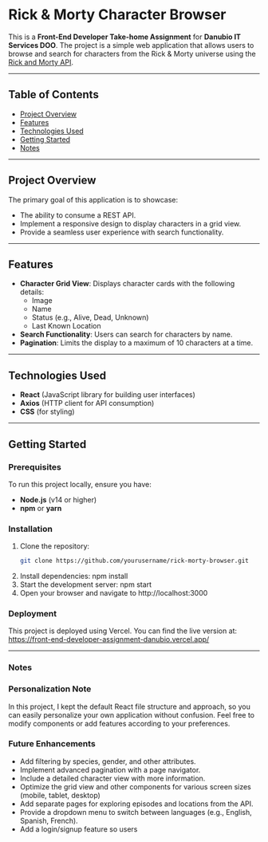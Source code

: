 # Rick & Morty Character Browser

This is a **Front-End Developer Take-home Assignment** for **Danubio IT Services DOO**. The project is a simple web application that allows users to browse and search for characters from the Rick & Morty universe using the [Rick and Morty API](https://rickandmortyapi.com/documentation).

---

## Table of Contents
- [Project Overview](#project-overview)
- [Features](#features)
- [Technologies Used](#technologies-used)
- [Getting Started](#getting-started)
- [Notes](#Notes)


---

## Project Overview
The primary goal of this application is to showcase:
- The ability to consume a REST API.
- Implement a responsive design to display characters in a grid view.
- Provide a seamless user experience with search functionality.


---

## Features
- **Character Grid View**: Displays character cards with the following details:
  - Image
  - Name
  - Status (e.g., Alive, Dead, Unknown)
  - Last Known Location
- **Search Functionality**: Users can search for characters by name.
- **Pagination**: Limits the display to a maximum of 10 characters at a time.

---

## Technologies Used
- **React** (JavaScript library for building user interfaces)
- **Axios** (HTTP client for API consumption)
- **CSS** (for styling)

---

## Getting Started
### Prerequisites
To run this project locally, ensure you have:
- **Node.js** (v14 or higher)
- **npm** or **yarn**

### Installation
1. Clone the repository:
   ```bash
   git clone https://github.com/yourusername/rick-morty-browser.git
2. Install dependencies:
    npm install
3. Start the development server:
    npm start
4. Open your browser and navigate to http://localhost:3000 

### Deployment
This project is deployed using Vercel. You can find the live version at: https://front-end-developer-assignment-danubio.vercel.app/ 

---
### Notes
### Personalization Note
In this project, I kept the default React file structure and approach, so you can easily personalize your own application without confusion. Feel free to modify components or add features according to your preferences.

### Future Enhancements
- Add filtering by species, gender, and other attributes.
- Implement advanced pagination with a page navigator.
- Include a detailed character view with more information.
- Optimize the grid view and other components for various screen sizes (mobile, tablet, desktop)
- Add separate pages for exploring episodes and locations from the API.
- Provide a dropdown menu to switch between languages (e.g., English, Spanish, French).
- Add a login/signup feature so users 

